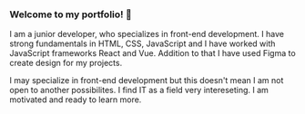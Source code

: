 ### Welcome to my portfolio! 👋

I am a junior developer, who specializes in front-end development. I have strong fundamentals in HTML, CSS, JavaScript and I have worked with JavaScript frameworks React and Vue. Addition to that I have used Figma to create design for my projects.

I may specialize in front-end development but this doesn't mean I am not open to another possibilites. I find IT as a field very intereseting. I am motivated and ready to learn more.


<!--
**ItsKris1/ItsKris1** is a ✨ _special_ ✨ repository because its `README.md` (this file) appears on your GitHub profile.

Here are some ideas to get you started:

- 🔭 I’m currently working on ...
- 🌱 I’m currently learning ...
- 👯 I’m looking to collaborate on ...
- 🤔 I’m looking for help with ...
- 💬 Ask me about ...
- 📫 How to reach me: ...
- 😄 Pronouns: ...
- ⚡ Fun fact: ...
-->
